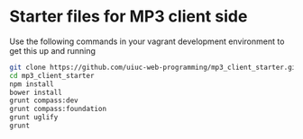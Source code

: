 # Starter files for MP3 client side
Use the following commands in your vagrant development environment to get this up and running
```bash
git clone https://github.com/uiuc-web-programming/mp3_client_starter.git
cd mp3_client_starter
npm install
bower install
grunt compass:dev
grunt compass:foundation
grunt uglify
grunt
```
